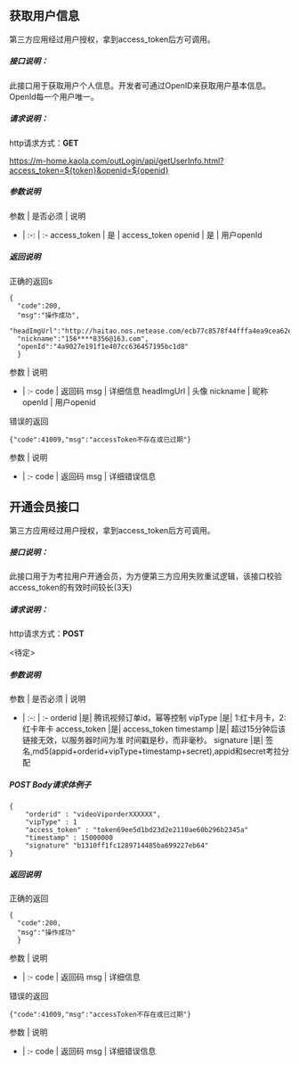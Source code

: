 ## 获取用户信息

第三方应用经过用户授权，拿到access_token后方可调用。

##### 接口说明：

此接口用于获取用户个人信息。开发者可通过OpenID来获取用户基本信息。OpenId每一个用户唯一。

##### 请求说明：

http请求方式：**GET**

<https://m-home.kaola.com/outLogin/api/getUserInfo.html?access_token=${token}&openid=${openid}>

##### 参数说明

参数 | 是否必须 | 说明
- | :-: | :-
access_token | 是 | access_token
openid | 是 | 用户openId

##### 返回说明
正确的返回s
```
{
  "code":200,
  "msg":"操作成功",
  "headImgUrl":"http://haitao.nos.netease.com/ecb77c8578f44fffa4ea9cea62ef40b6.png",
  "nickname":"156****8356@163.com",
  "openId":"4a9027e191f1e407cc636457195bc1d8"
  }
```
参数 | 说明
- | :-
code | 返回码
msg | 详细信息
headImgUrl | 头像
nickname | 昵称
openId | 用户openid


错误的返回
```
{"code":41009,"msg":"accessToken不存在或已过期"}
```
参数 | 说明
- | :-
code | 返回码
msg | 详细错误信息


## 开通会员接口

第三方应用经过用户授权，拿到access_token后方可调用。

##### 接口说明：

此接口用于为考拉用户开通会员，为方便第三方应用失败重试逻辑，该接口校验access_token的有效时间较长(3天)

##### 请求说明：

http请求方式：**POST**

<待定>

##### 参数说明

参数 | 是否必须 | 说明
- | :-: | :-
orderid |是| 腾讯视频订单id，幂等控制
vipType |是| 1:红卡月卡，2:红卡年卡
access_token |是| access_token
timestamp |是| 超过15分钟后该链接无效，以服务器时间为准 时间戳是秒，而非毫秒。
signature |是|	签名,md5(appid+orderid+vipType+timestamp+secret),appid和secret考拉分配

##### POST Body请求体例子
```
{
    "orderid" : "videoViporderXXXXXX",
    "vipType" : 1
    "access_token" : "token69ee5d1bd23d2e2110ae60b296b2345a"
    "timestamp" : 15000000
    "signature" "b1310ff1fc1289714485ba699227eb64"
}
```
##### 返回说明

正确的返回
```
{
  "code":200,
  "msg":"操作成功"
  }
```
参数 | 说明
- | :-
code | 返回码
msg | 详细信息


错误的返回
```
{"code":41009,"msg":"accessToken不存在或已过期"}
```
参数 | 说明
- | :-
code | 返回码
msg | 详细错误信息






